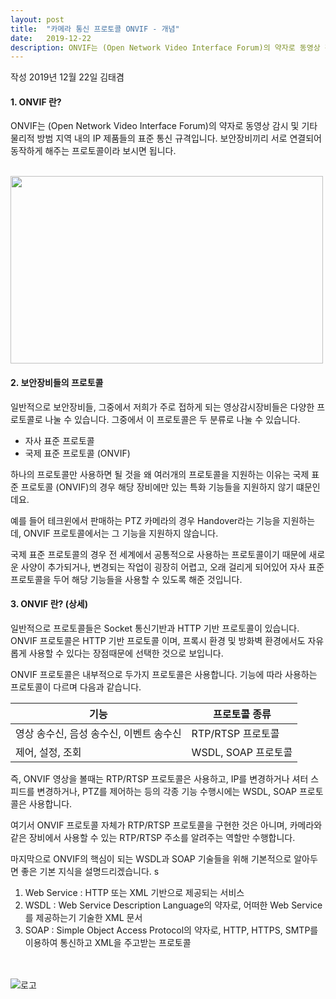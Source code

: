 ```yaml
---
layout: post
title:  "카메라 통신 프로토콜 ONVIF - 개념"
date:   2019-12-22
description: ONVIF는 (Open Network Video Interface Forum)의 약자로 동영상 감시 및 기타 물리적 방범 지역 내의 IP 제품들의 표준 통신 규격입니다. 보안장비끼리 서로 연결되어 동작하게 해주는 프로토콜이라 보시면 됩니다.
---
```


작성 2019년 12월 22일 김태겸

#### 1. ONVIF 란?
ONVIF는 (Open Network Video Interface Forum)의 약자로 동영상 감시 및 기타 물리적 방범 지역 내의 IP 제품들의 표준 통신 규격입니다.
보안장비끼리 서로 연결되어 동작하게 해주는 프로토콜이라 보시면 됩니다.

<br><img src="https://github.com/macontents/macontents.github.io/blob/master/images/2019-12-22_Onvif_001.png?raw=true" width="500" height="300"><br>

#### 2. 보안장비들의 프로토콜
일반적으로 보안장비들, 그중에서 저희가 주로 접하게 되는 영상감시장비들은
다양한 프로토콜로 나눌 수 있습니다.
그중에서 이 프로토콜은 두 분류로 나눌 수 있습니다.
* 자사 표준 프로토콜
* 국제 표준 프로토콜 (ONVIF) 

하나의 프로토콜만 사용하면 될 것을 왜 여러개의 프로토콜을 지원하는 이유는
국제 표준 프로토콜 (ONVIF)의 경우 해당 장비에만 있는 특화 기능들을 지원하지
않기 떄문인데요.

예를 들어 테크윈에서 판매하는 PTZ 카메라의 경우 Handover라는 기능을 지원하는데,
ONVIF 프로토콜에서는 그 기능을 지원하지 않습니다.

국제 표준 프로토콜의 경우 전 세계에서 공통적으로 사용하는 프로토콜이기 때문에
새로운 사양이 추가되거나, 변경되는 작업이 굉장히 어렵고, 오래 걸리게 되어있어
자사 표준 프로토콜을 두어 해당 기능들을 사용할 수 있도록 해준 것입니다.

#### 3. ONVIF 란? (상세)
일반적으로 프로토콜들은 Socket 통신기반과 HTTP 기반 프로토콜이 있습니다.
ONVIF 프로토콜은 HTTP 기반 프로토콜 이며, 프록시 환경 및 방화벽 환경에서도
자유롭게 사용할 수 있다는 장점때문에 선택한 것으로 보입니다.

ONVIF 프로토콜은 내부적으로 두가지 프로토콜은 사용합니다.
기능에 따라 사용하는 프로토콜이 다르며 다음과 같습니다.

기능 | 프로토콜 종류
--- | --- 
영상 송수신, 음성 송수신, 이벤트 송수신 | RTP/RTSP 프로토콜
제어, 설정, 조회 | WSDL, SOAP 프로토콜

즉, ONVIF 영상을 볼때는 RTP/RTSP 프로토콜은 사용하고, IP를 변경하거나
셔터 스피드를 변경하거나, PTZ를 제어하는 등의 각종 기능 수행시에는
WSDL, SOAP 프로토콜은 사용합니다.

여기서 ONVIF 프로토콜 자체가 RTP/RTSP 프로토콜을 구현한 것은 아니며,
카메라와 같은 장비에서 사용할 수 있는 RTP/RTSP 주소를 알려주는 역할만 수행합니다.

마지막으로 ONVIF의 핵심이 되는 WSDL과 SOAP 기술들을 위해 기본적으로 알아두면 좋은 기본 지식을 설명드리겠습니다.
s
1. Web Service : HTTP 또는 XML 기반으로 제공되는 서비스
2. WSDL : Web Service Description Language의 약자로, 어떠한 Web Service를 제공하는기 기술한 XML 문서
3. SOAP : Simple Object Access Protocol의 약자로, HTTP, HTTPS, SMTP를 이용하여 통신하고 XML을 주고받는 프로토콜

<br><br>
![로고](https://macontents.github.io/images/markany.png)

<div class="fb-comments" data-href="https://macontents.github.io/2019-05-28-Docker 용 - 설치.md" data-width="700" data-numposts="10"></div>
